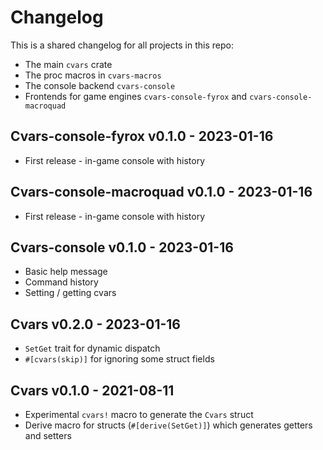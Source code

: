 # Changelog

This is a shared changelog for all projects in this repo:

- The main `cvars` crate
- The proc macros in `cvars-macros`
- The console backend `cvars-console`
- Frontends for game engines `cvars-console-fyrox` and `cvars-console-macroquad`

## Cvars-console-fyrox v0.1.0 - 2023-01-16

- First release - in-game console with history

## Cvars-console-macroquad v0.1.0 - 2023-01-16

- First release - in-game console with history

## Cvars-console v0.1.0 - 2023-01-16

- Basic help message
- Command history
- Setting / getting cvars

## Cvars v0.2.0 - 2023-01-16

- `SetGet` trait for dynamic dispatch
- `#[cvars(skip)]` for ignoring some struct fields

## Cvars v0.1.0 - 2021-08-11

- Experimental `cvars!` macro to generate the `Cvars` struct
- Derive macro for structs (`#[derive(SetGet)]`) which generates getters and setters
